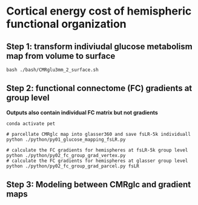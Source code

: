 # Cortical energy cost of hemispheric functional organization

## Step 1: transform indiviudal glucose metabolism map from volume to surface

```
bash ./bash/CMRglu3mm_2_surface.sh 
```

## Step 2: functional connectome (FC) gradients at group level
**Outputs also contain individual FC matrix but not gradients**
```
conda activate pet

# parcellate CMRglc map into glasser360 and save fsLR-5k individuall  
python ./python/py01_glucose_mapping_fsLR.py

# calculate the FC gradients for hemispheres at fsLR-5k group level
python ./python/py02_fc_group_grad_vertex.py
# calculate the FC gradients for hemispheres at glasser group level
python ./python/py02_fc_group_grad_parcel.py fsLR 
```
## Step 3: Modeling between CMRglc and gradient maps